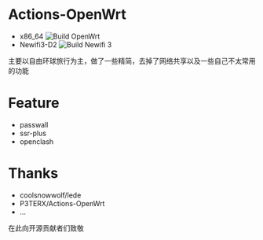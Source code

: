# Actions-OpenWrt

- x86_64 ![Build OpenWrt](https://github.com/ceylog/OpenWrt/workflows/Build%20OpenWrt/badge.svg?branch=master)
- Newifi3-D2 ![Build Newifi 3](https://github.com/ceylog/OpenWrt/workflows/Build%20Newifi%203/badge.svg?branch=master)

主要以自由环球旅行为主，做了一些精简，去掉了网络共享以及一些自己不太常用的功能

# Feature
- passwall
- ssr-plus
- openclash


# Thanks 
- coolsnowwolf/lede
- P3TERX/Actions-OpenWrt
- ...

在此向开源贡献者们致敬
